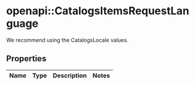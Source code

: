 # openapi::CatalogsItemsRequestLanguage

We recommend using the CatalogsLocale values.

## Properties
Name | Type | Description | Notes
------------ | ------------- | ------------- | -------------


